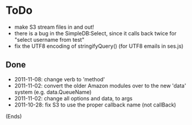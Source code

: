 # ToDo

* make S3 stream files in and out!
* there is a bug in the SimpleDB:Select, since it calls back twice for "select username from test"
* fix the UTF8 encoding of stringifyQuery() (for UTF8 emails in ses.js)

## Done

* 2011-11-08: change verb to 'method'
* 2011-11-02: convert the older Amazon modules over to the new 'data' system (e.g. data.QueueName)
* 2011-11-02: change all options and data, to args
* 2011-10-28: fix S3 to use the proper callback name (not callBack)

(Ends)
